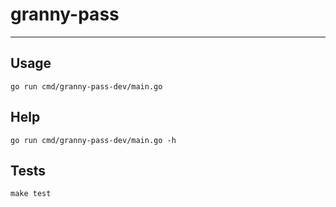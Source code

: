 # granny-pass
---

## Usage
```shell
go run cmd/granny-pass-dev/main.go
```

## Help
```shell
go run cmd/granny-pass-dev/main.go -h
```

## Tests
```shell
make test
```